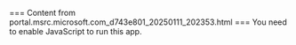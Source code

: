 === Content from portal.msrc.microsoft.com_d743e801_20250111_202353.html ===
You need to enable JavaScript to run this app.
